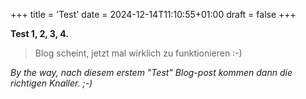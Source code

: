+++
title = 'Test'
date = 2024-12-14T11:10:55+01:00
draft = false
+++

**Test 1, 2, 3, 4.**

> Blog scheint, jetzt mal wirklich zu funktionieren :-)

*By the way, nach diesem erstem "Test" Blog-post kommen dann die richtigen Knaller. ;-)*
